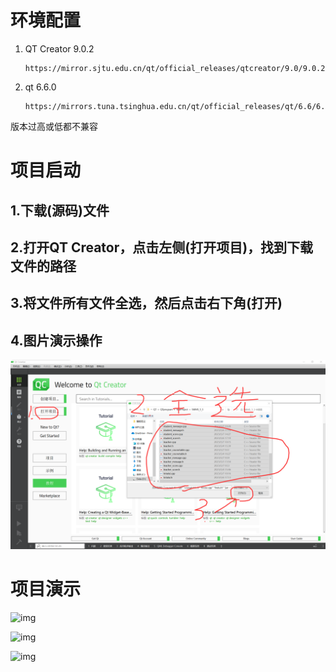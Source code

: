 # 环境配置

1. QT Creator 9.0.2

   ```
   https://mirror.sjtu.edu.cn/qt/official_releases/qtcreator/9.0/9.0.2/
   ```

2. qt 6.6.0

   ```
   https://mirrors.tuna.tsinghua.edu.cn/qt/official_releases/qt/6.6/6.6.0/single/
   ```

版本过高或低都不兼容



# 项目启动

## **1.下载(源码)文件**

## **2.打开QT Creator，点击左侧(打开项目)，找到下载文件的路径**

## **3.将文件所有文件全选，然后点击右下角(打开)**

## 4.图片演示操作

![](./操作说明.png)



# **项目演示**

![img](https://img-blog.csdnimg.cn/e41503a638c74d74a056b14b4d1f6228.jpeg)

![img](https://img-blog.csdnimg.cn/4487a8f6b6fa45afb392456254109b5f.png)





![img](https://img-blog.csdnimg.cn/a4ecfbb96ebc4f55981b415ddabb8096.png)

